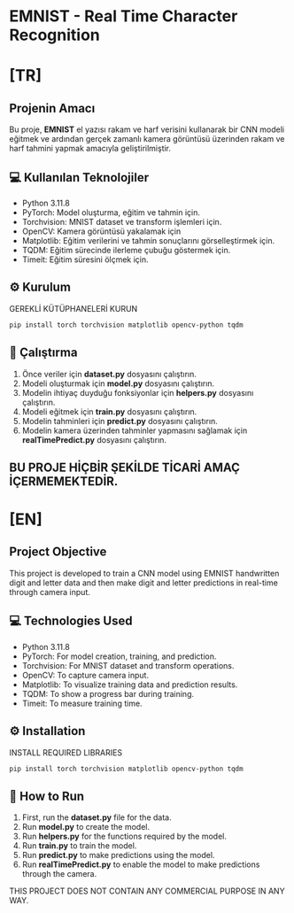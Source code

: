# EMNIST - Real Time Character Recognition

# [TR]
## Projenin Amacı
Bu proje, **EMNIST** el yazısı rakam ve harf verisini kullanarak bir CNN modeli eğitmek ve ardından gerçek zamanlı kamera görüntüsü üzerinden rakam ve harf tahmini yapmak amacıyla geliştirilmiştir.

## 💻 Kullanılan Teknolojiler
- Python 3.11.8
- PyTorch: Model oluşturma, eğitim ve tahmin için.
- Torchvision: MNIST dataset ve transform işlemleri için.
- OpenCV: Kamera görüntüsü yakalamak için
- Matplotlib: Eğitim verilerini ve tahmin sonuçlarını görselleştirmek için.
- TQDM: Eğitim sürecinde ilerleme çubuğu göstermek için.
- Timeit: Eğitim süresini ölçmek için.

## ⚙️ Kurulum
GEREKLİ KÜTÜPHANELERİ KURUN
```bash
pip install torch torchvision matplotlib opencv-python tqdm
```

## 🚀 Çalıştırma
1. Önce veriler için **dataset.py** dosyasını çalıştırın.
2. Modeli oluşturmak için **model.py** dosyasını çalıştırın.
3. Modelin ihtiyaç duyduğu fonksiyonlar için **helpers.py** dosyasını çalıştırın.
4. Modeli eğitmek için **train.py** dosyasını çalıştırın.
5. Modelin tahminleri için **predict.py** dosyasını çalıştırın.
6. Modelin kamera üzerinden tahminler yapmasını sağlamak için **realTimePredict.py** dosyasını çalıştırın.

## BU PROJE HİÇBİR ŞEKİLDE TİCARİ AMAÇ İÇERMEMEKTEDİR.

# [EN]
## Project Objective
This project is developed to train a CNN model using EMNIST handwritten digit and letter data and then make digit and letter predictions in real-time through camera input.

## 💻 Technologies Used
- Python 3.11.8
- PyTorch: For model creation, training, and prediction.
- Torchvision: For MNIST dataset and transform operations.
- OpenCV: To capture camera input.
- Matplotlib: To visualize training data and prediction results.
- TQDM: To show a progress bar during training.
- Timeit: To measure training time.

## ⚙️ Installation

INSTALL REQUIRED LIBRARIES
```bash
pip install torch torchvision matplotlib opencv-python tqdm
```

## 🚀 How to Run

1. First, run the **dataset.py** file for the data.
2. Run **model.py** to create the model.
3. Run **helpers.py** for the functions required by the model.
4. Run **train.py** to train the model.
5. Run **predict.py** to make predictions using the model.
6. Run **realTimePredict.py** to enable the model to make predictions through the camera.

THIS PROJECT DOES NOT CONTAIN ANY COMMERCIAL PURPOSE IN ANY WAY.

